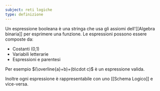 ```yaml
---
subject: reti logiche
type: definizione
---
```

Un espressione booleana è una stringa che usa gli assiomi dell'[[Algebra binaria]] per esprimere una funzione. 
Le espressioni possono essere composte da:
* Costanti (0,1)
* Variabili letterarie
* Espressioni e parentesi

Per esempio $(\overline{a}+b)+(b\cdot c)$ è un espressione valida.

Inoltre ogni espressione è rappresentabile con uno [[Schema Logico]] e vice-versa.